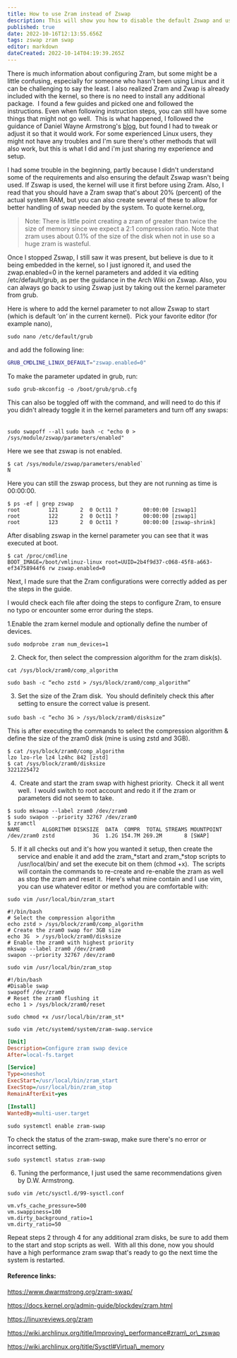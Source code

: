 ```yaml
---
title: How to use Zram instead of Zswap
description: This will show you how to disable the default Zswap and use Zram instead.
published: true
date: 2022-10-16T12:13:55.656Z
tags: zswap zram swap
editor: markdown
dateCreated: 2022-10-14T04:19:39.265Z
---
```


There is much information about configuring Zram, but some might be a little confusing, especially for someone who hasn't been using Linux and it can be challenging to say the least. I also realized Zram and Zwap is already included with the kernel, so there is no need to install any additional package.  I found a few guides and picked one and followed the instructions. Even when following instruction steps, you can still have some things that might not go well.  This is what happened, I followed the guidance of Daniel Wayne Armstrong's [blog]( https://www.dwarmstrong.org/zram-swap/), but found I had to tweak or adjust it so that it would work. For some experienced Linux users, they might not have any troubles and I'm sure there's other methods that will also work, but this is what I did and i'm just sharing my experience and setup.

I had some trouble in the beginning, partly because I didn't understand some of the requirements and also ensuring the default Zswap wasn't being used. If Zswap is used, the kernel will use it first before using Zram. Also, I read that you should have a Zram swap that's about 20% (percent) of the actual system RAM, but you can also create several of these to allow for better handling of swap needed by the system. To quote kernel.org,
> Note: There is little point creating a zram of greater than twice the size of memory since we expect a 2:1 compression ratio. Note that zram uses about 0.1% of the size of the disk when not in use so a huge zram is wasteful.

Once I stopped Zswap, I still saw it was present, but believe is due to it being embedded in the kernel, so I just ignored it, and used the zwap.enabled=0 in the kernel parameters and added it via editing /etc/default/grub, as per the guidance in the Arch Wiki on Zswap. Also, you can always go back to using Zswap just by taking out the kernel parameter from grub.

Here is where to add the kernel parameter to not allow Zswap to start (which is default ‘on’ in the current kernel).  Pick your favorite editor (for example nano),

`sudo nano /etc/default/grub`

and add the following line:
```bash
GRUB_CMDLINE_LINUX_DEFAULT="zswap.enabled=0"
```

To make the parameter updated in grub, run:

`sudo grub-mkconfig -o /boot/grub/grub.cfg`  
  
This can also be toggled off with the command, and will need to do this if you didn't already toggle it in the kernel parameters and turn off any swaps:  

`sudo swapoff --all`
`sudo bash -c "echo 0 > /sys/module/zswap/parameters/enabled"`

Here we see that zswap is not enabled. 

```
$ cat /sys/module/zswap/parameters/enabled`
N
```
Here you can still the zswap process, but they are not running as time is 00:00:00.

```
$ ps -ef | grep zswap 
root         121       2  0 Oct11 ?        00:00:00 [zswap1] 
root         122       2  0 Oct11 ?        00:00:00 [zswap1] 
root         123       2  0 Oct11 ?        00:00:00 [zswap-shrink]
```

After disabling zswap in the kernel parameter you can see that it was executed at boot.

```
$ cat /proc/cmdline  
BOOT_IMAGE=/boot/vmlinuz-linux root=UUID=2b4f9d37-c068-45f8-a663-ef34758944f6 rw zswap.enabled=0
```

Next, I made sure that the Zram configurations were correctly added as per the steps in the guide.

I would check each file after doing the steps to configure Zram, to ensure no typo or encounter some error during the steps.

1.Enable the zram kernel module and optionally define the number of devices. 

`sudo modprobe zram num_devices=1`

2. Check for, then select the compression algorithm for the zram disk(s).

`cat /sys/block/zram0/comp_algorithm`

`sudo bash -c “echo zstd > /sys/block/zram0/comp_algorithm”`

3. Set the size of the Zram disk.  You should definitely check this after setting to ensure the correct value is present.

`sudo bash -c “echo 3G > /sys/block/zram0/disksize”`  

This is after executing the commands to select the compression algorithm & define the size of the zram0 disk (mine is using zstd and 3GB). 

```plaintext
$ cat /sys/block/zram0/comp_algorithm 
lzo lzo-rle lz4 lz4hc 842 [zstd] 
$ cat /sys/block/zram0/disksize 
3221225472
```

4.  Create and start the zram swap with highest priority.  Check it all went well.  I would switch to root account and redo it if the zram or parameters did not seem to take.

```plaintext
$ sudo mkswap --label zram0 /dev/zram0
$ sudo swapon --priority 32767 /dev/zram0
$ zramctl 
NAME       ALGORITHM DISKSIZE  DATA  COMPR  TOTAL STREAMS MOUNTPOINT 
/dev/zram0 zstd            3G  1.2G 154.7M 269.2M       8 [SWAP]
```

5. If it all checks out and it's how you wanted it setup, then create the service and enable it and add the zram\_*start and zram\_*stop scripts to /usr/local/bin/ and set the execute bit on them (chmod +x).  The scripts will contain the commands to re-create and re-enable the zram as well as stop the zram and reset it.  Here's what mine contain and I use vim, you can use whatever editor or method you are comfortable with:

`sudo vim /usr/local/bin/zram_start`

```plaintext
#!/bin/bash
# Select the compression algorithm
echo zstd > /sys/block/zram0/comp_algorithm
# Create the zram0 swap for 3GB size
echo 3G  > /sys/block/zram0/disksize
# Enable the zram0 with highest priority
mkswap --label zram0 /dev/zram0
swapon --priority 32767 /dev/zram0
```

`sudo vim /usr/local/bin/zram_stop`

```plaintext
#!/bin/bash
#Disable swap
swapoff /dev/zram0
# Reset the zram0 flushing it
echo 1 > /sys/block/zram0/reset
```

`sudo chmod +x /usr/local/bin/zram_st*`

`sudo vim /etc/systemd/system/zram-swap.service`

```ini
[Unit] 
Description=Configure zram swap device 
After=local-fs.target 

[Service] 
Type=oneshot 
ExecStart=/usr/local/bin/zram_start 
ExecStop=/usr/local/bin/zram_stop 
RemainAfterExit=yes 

[Install] 
WantedBy=multi-user.target
```

`sudo systemctl enable zram-swap`

To check the status of the zram-swap, make sure there's no error or incorrect setting.

`sudo systemctl status zram-swap`

6. Tuning the performance, I just used the same recommendations given by D.W. Armstrong.

`sudo vim /etc/sysctl.d/99-sysctl.conf`

```plaintext
vm.vfs_cache_pressure=500 
vm.swappiness=100 
vm.dirty_background_ratio=1 
vm.dirty_ratio=50
```

Repeat steps 2 through 4 for any additional zram disks, be sure to add them to the start and stop scripts as well.  With all this done, now you should have a high performance zram swap that's ready to go the next time the system is restarted.

#### Reference links:

https://www.dwarmstrong.org/zram-swap/

https://docs.kernel.org/admin-guide/blockdev/zram.html

https://linuxreviews.org/zram

https://wiki.archlinux.org/title/Improving\_performance#zram\_or\_zswap

https://wiki.archlinux.org/title/Sysctl#Virtual\_memory